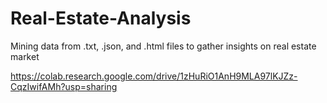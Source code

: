# Real-Estate-Analysis
Mining data from .txt, .json, and .html files to gather insights on real estate market

https://colab.research.google.com/drive/1zHuRiO1AnH9MLA97lKJZz-CqzIwifAMh?usp=sharing
